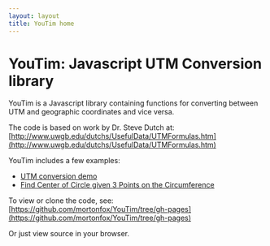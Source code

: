```yaml
---
layout: layout
title: YouTim home
---
```



# YouTim: Javascript UTM Conversion library

YouTim is a Javascript library containing functions for converting between UTM and geographic coordinates and vice versa.

The code is based on work by Dr. Steve Dutch at: [http://www.uwgb.edu/dutchs/UsefulData/UTMFormulas.htm](http://www.uwgb.edu/dutchs/UsefulData/UTMFormulas.htm)

YouTim includes a few examples:

* [UTM conversion demo](utmdemo.htm)
* [Find Center of Circle given 3 Points on the Circumference](centercirc.htm)

To view or clone the code, see: [https://github.com/mortonfox/YouTim/tree/gh-pages](https://github.com/mortonfox/YouTim/tree/gh-pages)

Or just view source in your browser.
